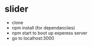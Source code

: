 # slider

- clone
- npm install (for dependanciies)
- npm start to boot up experess server
- go to localhost:3000
